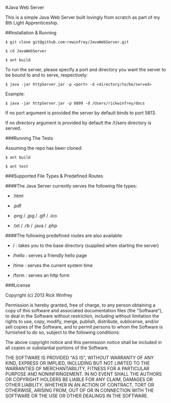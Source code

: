 #Java Web Server

This is a simple Java Web Server built lovingly from scratch as part of my 8th Light Apprenticeship.

##Installation & Running

`$ git clone git@github.com:rewinfrey/JavaWebServer.git`

`$ cd JavaWebServer`

`$ ant build`

To run the server, please specify a port and directory you want the server to be bound to and to serve, respectively:

`$ java -jar httpServer.jar -p <port> -d <directory/to/be/served>`

Example:

`$ java -jar httpServer.jar -p 8899 -d /Users/rickwinfrey/docs`

If no port argument is provided the server by default binds to port 5813.

If no directory argument is provided by default the /Users directory is served.

###Running The Tests

Assuming the repo has been cloned:

`$ ant build`

`$ ant test`

###Supported File Types & Predefined Routes

####The Java Server currently serves the following file types:

* .html

* .pdf

* .png / .jpg / .gif / .ico

* .txt / .rb / .java / .php

####The following predefined routes are also available:

- /      : takes you to the base directory (supplied when starting the server)

- /hello : serves a friendly hello page

- /time  : serves the current system time

- /form  : serves an http form

###License

Copyright (c) 2013 Rick Winfrey

Permission is hereby granted, free of charge, to any person obtaining a copy of this software and associated documentation files (the "Software"), to deal in the Software without restriction, including without limitation the rights to use, copy, modify, merge, publish, distribute, sublicense, and/or sell copies of the Software, and to permit persons to whom the Software is furnished to do so, subject to the following conditions:

The above copyright notice and this permission notice shall be included in all copies or substantial portions of the Software.

THE SOFTWARE IS PROVIDED "AS IS", WITHOUT WARRANTY OF ANY KIND, EXPRESS OR IMPLIED, INCLUDING BUT NOT LIMITED TO THE WARRANTIES OF MERCHANTABILITY, FITNESS FOR A PARTICULAR PURPOSE AND NONINFRINGEMENT. IN NO EVENT SHALL THE AUTHORS OR COPYRIGHT HOLDERS BE LIABLE FOR ANY CLAIM, DAMAGES OR OTHER LIABILITY, WHETHER IN AN ACTION OF CONTRACT, TORT OR OTHERWISE, ARISING FROM, OUT OF OR IN CONNECTION WITH THE SOFTWARE OR THE USE OR OTHER DEALINGS IN THE SOFTWARE.
